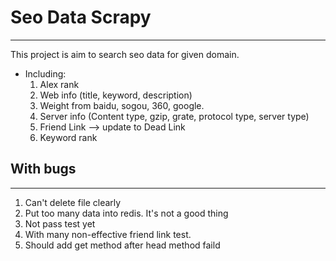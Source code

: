# Seo Data Scrapy
---
This project is aim to search seo data for given domain.
* Including:
    1. Alex rank
    2. Web info (title, keyword, description)
    3. Weight from baidu, sogou, 360, google.
    4. Server info (Content type, gzip, grate, protocol type, server type)
    5. Friend Link --> update to Dead Link
    6. Keyword rank


## With bugs
---
1. Can't delete file clearly
2. Put too many data into redis. It's not a good thing
3. Not pass test yet
4. With many non-effective friend link test.
5. Should add get method after head method faild
